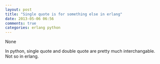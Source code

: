 ```yaml
---
layout: post
title: "Single quote is for something else in erlang"
date: 2013-05-06 06:56
comments: true
categories: erlang python
---
```


None


In python, single quote and double quote are pretty much interchangable. Not so in erlang.


